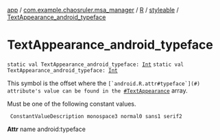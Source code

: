 [app](../../../index.md) / [com.example.chaosruler.msa_manager](../../index.md) / [R](../index.md) / [styleable](index.md) / [TextAppearance_android_typeface](.)

# TextAppearance_android_typeface

`static val TextAppearance_android_typeface: `[`Int`](https://kotlinlang.org/api/latest/jvm/stdlib/kotlin/-int/index.html)
`static val TextAppearance_android_typeface: `[`Int`](https://kotlinlang.org/api/latest/jvm/stdlib/kotlin/-int/index.html)

This symbol is the offset where the ``[`android.R.attr#typeface`](#) attribute's value can be found in the ``[`#TextAppearance`](-text-appearance.md) array.

Must be one of the following constant values.

     ConstantValueDescription monospace3 normal0 sans1 serif2

**Attr**
name android:typeface

